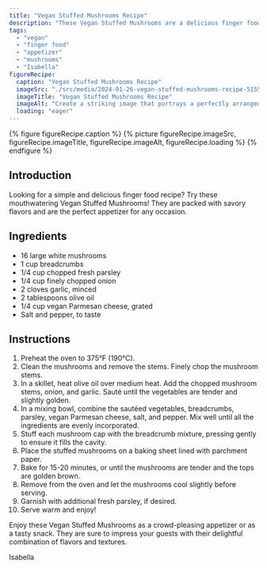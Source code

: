 ```yaml
---
title: "Vegan Stuffed Mushrooms Recipe"
description: "These Vegan Stuffed Mushrooms are a delicious finger food option that will impress your guests. Packed with savory flavors and easy to make, they are perfect for any occasion. Try this vegan appetizer today!"
tags:
  - "vegan"
  - "finger food"
  - "appetizer"
  - "mushrooms"
  - "Isabella"
figureRecipe: 
  caption: "Vegan Stuffed Mushrooms Recipe"
  imageSrc: "./src/media/2024-01-26-vegan-stuffed-mushrooms-recipe-5155.png"
  imageTitle: "Vegan Stuffed Mushrooms Recipe"
  imageAlt: "Create a striking image that portrays a perfectly arranged table set with an assortment of enticing finger foods. Central to the arrangement is a wooden platter that holds several delectable Vegan Stuffed Mushrooms, boasting a golden hue and specks of toasted breadcrumbs on top. Surrounding the pleasurable mushrooms, visualize a medley of colourful appetizers, such as crisp vegetable crudités, lightly roasted cherry tomatoes, and a selection of sliced artisanal bread. Complete the scene with a light drizzle of olive oil and a dusting of fresh parsley lingering over the feast. The table exudes a warm and welcoming ambience, enticing individuals to partake in this delightful feast of finger foods."
  loading: "eager"
---
```


{% figure figureRecipe.caption %}
{% picture figureRecipe.imageSrc, figureRecipe.imageTitle, figureRecipe.imageAlt, figureRecipe.loading %}
{% endfigure %}

## Introduction

Looking for a simple and delicious finger food recipe? Try these mouthwatering Vegan Stuffed Mushrooms! They are packed with savory flavors and are the perfect appetizer for any occasion.

## Ingredients

- 16 large white mushrooms
- 1 cup breadcrumbs
- 1/4 cup chopped fresh parsley
- 1/4 cup finely chopped onion
- 2 cloves garlic, minced
- 2 tablespoons olive oil
- 1/4 cup vegan Parmesan cheese, grated
- Salt and pepper, to taste

## Instructions

1. Preheat the oven to 375°F (190°C).
2. Clean the mushrooms and remove the stems. Finely chop the mushroom stems.
3. In a skillet, heat olive oil over medium heat. Add the chopped mushroom stems, onion, and garlic. Sauté until the vegetables are tender and slightly golden.
4. In a mixing bowl, combine the sautéed vegetables, breadcrumbs, parsley, vegan Parmesan cheese, salt, and pepper. Mix well until all the ingredients are evenly incorporated.
5. Stuff each mushroom cap with the breadcrumb mixture, pressing gently to ensure it fills the cavity.
6. Place the stuffed mushrooms on a baking sheet lined with parchment paper.
7. Bake for 15-20 minutes, or until the mushrooms are tender and the tops are golden brown.
8. Remove from the oven and let the mushrooms cool slightly before serving.
9. Garnish with additional fresh parsley, if desired.
10. Serve warm and enjoy!

Enjoy these Vegan Stuffed Mushrooms as a crowd-pleasing appetizer or as a tasty snack. They are sure to impress your guests with their delightful combination of flavors and textures.

Isabella

